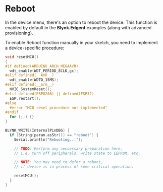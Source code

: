 # Reboot

In the device menu, there's an option to reboot the device. This function is enabled by default in the **Blynk.Edgent** examples \(along with advanced provisioning\).

To enable Reboot function manually in your sketch, you need to implement a device-specific procedure:

```cpp
void resetMCU()
{
#if defined(ARDUINO_ARCH_MEGAAVR)
  wdt_enable(WDT_PERIOD_8CLK_gc);
#elif defined(__AVR__)
  wdt_enable(WDTO_15MS);
#elif defined(__arm__)
  NVIC_SystemReset();
#elif defined(ESP8266) || defined(ESP32)
  ESP.restart();
#else
  #error "MCU reset procedure not implemented"
#endif
  for (;;) {}
}

BLYNK_WRITE(InternalPinDBG) {
  if (String(param.asStr()) == "reboot") {
    Serial.println("Rebooting...");

    // TODO: Perform any neccessary preparation here,
    // i.e. turn off peripherals, write state to EEPROM, etc.

    // NOTE: You may need to defer a reboot,
    // if device is in process of some critical operation.

    resetMCU();
  }
}
```

